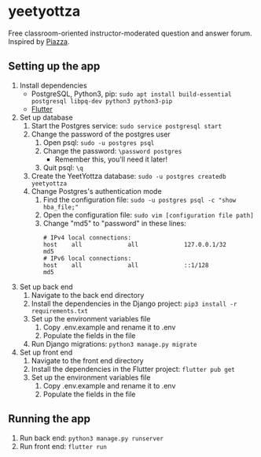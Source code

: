 # yeetyottza

Free classroom-oriented instructor-moderated question and answer forum. Inspired by [Piazza](https://piazza.com/).

## Setting up the app

1. Install dependencies
    * PostgreSQL, Python3, pip: `sudo apt install build-essential postgresql libpq-dev python3 python3-pip`
    * [Flutter](https://flutter.dev/docs/get-started/install)
1. Set up database
    1. Start the Postgres service: `sudo service postgresql start`
    1. Change the password of the postgres user
        1. Open psql: `sudo -u postgres psql`
        1. Change the password: `\password postgres`
            * Remember this, you'll need it later!
        1. Quit psql: `\q`
    1. Create the YeetYottza database: `sudo -u postgres createdb yeetyottza`
    1. Change Postgres's authentication mode
        1. Find the configuration file: `sudo -u postgres psql -c "show hba_file;"`
        1. Open the configuration file: `sudo vim [configuration file path]`
        1. Change "md5" to "password" in these lines:
            ```
            # IPv4 local connections:
            host    all             all             127.0.0.1/32            md5
            # IPv6 local connections:
            host    all             all             ::1/128                 md5
            ```
1. Set up back end
    1. Navigate to the back end directory
    1. Install the dependencies in the Django project: `pip3 install -r requirements.txt`
    1. Set up the environment variables file
        1. Copy .env.example and rename it to .env
        1. Populate the fields in the file
    1. Run Django migrations: `python3 manage.py migrate`
1. Set up front end
    1. Navigate to the front end directory
    1. Install the dependencies in the Flutter project: `flutter pub get`
    1. Set up the environment variables file
        1. Copy .env.example and rename it to .env
        1. Populate the fields in the file

## Running the app

1. Run back end: `python3 manage.py runserver`
1. Run front end: `flutter run`
